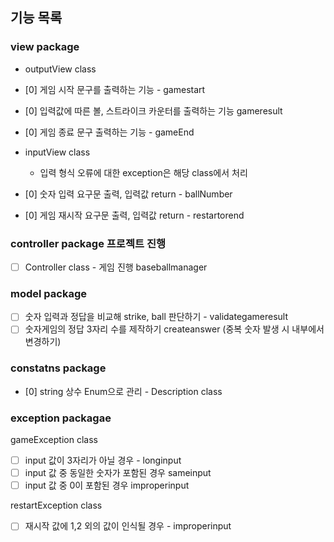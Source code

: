## 기능 목록

### view package

- outputView class
- [0] 게임 시작 문구를 출력하는 기능 - gamestart
- [0] 입력값에 따른 볼, 스트라이크 카운터를 출력하는 기능 gameresult
- [0] 게임 종료 문구 출력하는 기능 - gameEnd

- inputView class
    - 입력 형식 오류에 대한 exception은 해당 class에서 처리
- [0] 숫자 입력 요구문 출력, 입력값 return - ballNumber
- [0] 게임 재시작 요구문 출력, 입력값 return - restartorend

### controller package 프로젝트 진행

- [ ] Controller class - 게임 진행 baseballmanager

### model package

- [ ] 숫자 입력과 정답을 비교해 strike, ball 판단하기 - validategameresult
- [ ] 숫자게임의 정답 3자리 수를 제작하기 createanswer (중복 숫자 발생 시 내부에서 변경하기)

### constatns package

- [0] string 상수 Enum으로 관리 - Description class

### exception packagae

gameException class

- [ ] input 값이 3자리가 아닐 경우 - longinput
- [ ] input 값 중 동일한 숫자가 포함된 경우 sameinput
- [ ] input 값 중 0이 포함된 경우 improperinput

restartException class

- [ ] 재시작 값에 1,2 외의 값이 인식될 경우 - improperinput